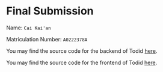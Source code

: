 # Final Submission

Name: `Cai Kai'an`

Matriculation Number: `A0222378A`

You may find the source code for the backend of Todid [here](https://github.com/caipng/todid).

You may find the source code for the frontend of Todid [here](https://github.com/caipng/todid-frontend).
